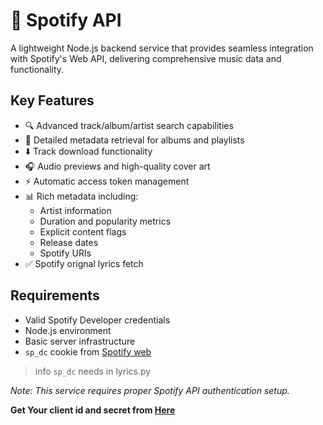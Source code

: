 # 🎵 Spotify API 

A lightweight Node.js backend service that provides seamless integration with Spotify's Web API, delivering comprehensive music data and functionality.

## Key Features

- 🔍 Advanced track/album/artist search capabilities
- 📂 Detailed metadata retrieval for albums and playlists
- ⬇️ Track download functionality
- 🎧 Audio previews and high-quality cover art
- ⚡ Automatic access token management
- 📊 Rich metadata including:
  - Artist information
  - Duration and popularity metrics
  - Explicit content flags
  - Release dates
  - Spotify URIs
- ✅ Spotify orignal lyrics fetch

## Requirements

- Valid Spotify Developer credentials
- Node.js environment
- Basic server infrastructure
- `sp_dc` cookie from [Spotify web](https://open.spotify.com/)

>info
>`sp_dc` needs in lyrics.py

*Note: This service requires proper Spotify API authentication setup.*

**Get Your client id and secret from [Here](https://developer.spotify.com/)**
